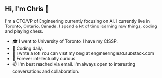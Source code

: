## Hi, I'm Chris 👋
I'm a CTO/VP of Engineering currently focusing on AI. I currently live in Toronto, Ontario, Canada. I spend a lot of time learning new things, coding and playing chess.

* 🎓 I went to University of Toronto. I have my CISSP.
* 🔭 Coding daily.
* 📝 I write a lot! You can visit my blog at engineeringlead.substack.com
* 🌱 Forever intellectually curious
* 📫 I'm best reached via email. I'm always open to interesting conversations and collaboration.


<!--
**ragobech/ragobech** is a ✨ _special_ ✨ repository because its `README.md` (this file) appears on your GitHub profile.

Here are some ideas to get you started:

- 🔭 I’m currently working on ...
- 🌱 I’m currently learning ...
- 👯 I’m looking to collaborate on ...
- 🤔 I’m looking for help with ...
- 💬 Ask me about ...
- 📫 How to reach me: ...
- 😄 Pronouns: ...
- ⚡ Fun fact: ...
-->
